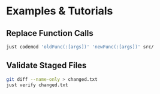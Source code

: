 # Examples & Tutorials

## Replace Function Calls
```bash
just codemod 'oldFunc(:[args])' 'newFunc(:[args])' src/
```
## Validate Staged Files
```bash
git diff --name-only > changed.txt
just verify changed.txt
```
